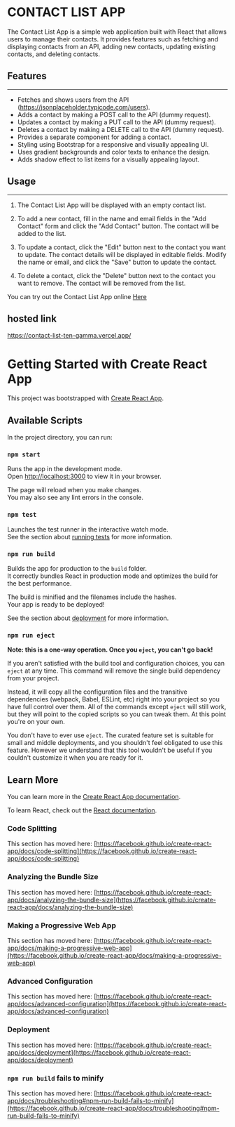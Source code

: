 # CONTACT LIST APP

The Contact List App is a simple web application built with React that allows users to manage their contacts. It provides features such as fetching and displaying contacts from an API, adding new contacts, updating existing contacts, and deleting contacts.
## Features
---------------------------------------
* Fetches and shows users from the API (https://jsonplaceholder.typicode.com/users).
* Adds a contact by making a POST call to the API (dummy request).
* Updates a contact by making a PUT call to the API (dummy request).
* Deletes a contact by making a DELETE call to the API (dummy request).
* Provides a separate component for adding a contact.
* Styling using Bootstrap for a responsive and visually appealing UI.
* Uses gradient backgrounds and color texts to enhance the design.
* Adds shadow effect to list items for a visually appealing layout.
## Usage
---------------------------------------
1. The Contact List App will be displayed with an empty contact list.

1. To add a new contact, fill in the name and email fields in the "Add Contact" form and click the "Add Contact" button. The contact will be added to the list.

1. To update a contact, click the "Edit" button next to the contact you want to update. The contact details will be displayed in editable fields. Modify the name or email, and click the "Save" button to update the contact.

1. To delete a contact, click the "Delete" button next to the contact you want to remove. The contact will be removed from the list.

You can try out the Contact List App online [Here](https://contact-list-ten-gamma.vercel.app/)
## hosted link
https://contact-list-ten-gamma.vercel.app/


# Getting Started with Create React App

This project was bootstrapped with [Create React App](https://github.com/facebook/create-react-app).

## Available Scripts

In the project directory, you can run:

### `npm start`

Runs the app in the development mode.\
Open [http://localhost:3000](http://localhost:3000) to view it in your browser.

The page will reload when you make changes.\
You may also see any lint errors in the console.

### `npm test`

Launches the test runner in the interactive watch mode.\
See the section about [running tests](https://facebook.github.io/create-react-app/docs/running-tests) for more information.

### `npm run build`

Builds the app for production to the `build` folder.\
It correctly bundles React in production mode and optimizes the build for the best performance.

The build is minified and the filenames include the hashes.\
Your app is ready to be deployed!

See the section about [deployment](https://facebook.github.io/create-react-app/docs/deployment) for more information.

### `npm run eject`

**Note: this is a one-way operation. Once you `eject`, you can't go back!**

If you aren't satisfied with the build tool and configuration choices, you can `eject` at any time. This command will remove the single build dependency from your project.

Instead, it will copy all the configuration files and the transitive dependencies (webpack, Babel, ESLint, etc) right into your project so you have full control over them. All of the commands except `eject` will still work, but they will point to the copied scripts so you can tweak them. At this point you're on your own.

You don't have to ever use `eject`. The curated feature set is suitable for small and middle deployments, and you shouldn't feel obligated to use this feature. However we understand that this tool wouldn't be useful if you couldn't customize it when you are ready for it.

## Learn More

You can learn more in the [Create React App documentation](https://facebook.github.io/create-react-app/docs/getting-started).

To learn React, check out the [React documentation](https://reactjs.org/).

### Code Splitting

This section has moved here: [https://facebook.github.io/create-react-app/docs/code-splitting](https://facebook.github.io/create-react-app/docs/code-splitting)

### Analyzing the Bundle Size

This section has moved here: [https://facebook.github.io/create-react-app/docs/analyzing-the-bundle-size](https://facebook.github.io/create-react-app/docs/analyzing-the-bundle-size)

### Making a Progressive Web App

This section has moved here: [https://facebook.github.io/create-react-app/docs/making-a-progressive-web-app](https://facebook.github.io/create-react-app/docs/making-a-progressive-web-app)

### Advanced Configuration

This section has moved here: [https://facebook.github.io/create-react-app/docs/advanced-configuration](https://facebook.github.io/create-react-app/docs/advanced-configuration)

### Deployment

This section has moved here: [https://facebook.github.io/create-react-app/docs/deployment](https://facebook.github.io/create-react-app/docs/deployment)

### `npm run build` fails to minify

This section has moved here: [https://facebook.github.io/create-react-app/docs/troubleshooting#npm-run-build-fails-to-minify](https://facebook.github.io/create-react-app/docs/troubleshooting#npm-run-build-fails-to-minify)
